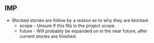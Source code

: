 ## IMP

- Blocked stories are follow by a reason as to why they are blocked.
    - scope - Unsure if this fits in the project scope.
    - future - Will probably be expanded on in the near future, after current stories are finished. 